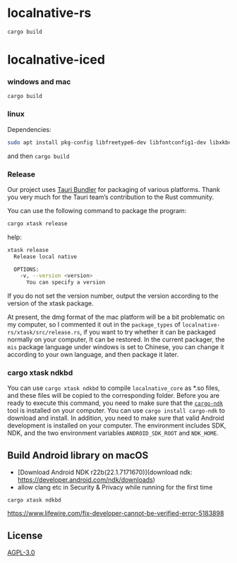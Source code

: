 # localnative-rs

`cargo build`

# localnative-iced

### windows and mac

`cargo build`

### linux

Dependencies:
```bash
sudo apt install pkg-config libfreetype6-dev libfontconfig1-dev libxkbcommon-dev
```
and then `cargo build`

### Release
Our project uses [Tauri Bundler](https://github.com/tauri-apps/tauri/tree/dev/tooling/bundler) for packaging of various platforms. Thank you very much for the Tauri team’s contribution to the Rust community.

You can use the following command to package the program:
```bash
cargo xtask release
```

help:
```bash
xtask release
  Release local native

  OPTIONS:
    -v, --version <version>
      You can specify a version
```

If you do not set the version number, output the version according to the version of the xtask package.

At present, the dmg format of the mac platform will be a bit problematic on my computer, so I commented it out in the `package_types` of `localnative-rs/xtask/src/release.rs`, if you want to try whether it can be packaged normally on your computer, It can be restored. In the current packager, the `mis` package language under windows is set to Chinese, you can change it according to your own language, and then package it later.
### cargo xtask ndkbd

You can use `cargo xtask ndkbd` to compile `localnative_core` as *.so files, and these files will be copied to the corresponding folder. Before you are ready to execute this command, you need to make sure that the [`cargo-ndk`](https://lib.rs/crates/cargo-ndk) tool is installed on your computer. You can use `cargo install cargo-ndk` to download and install. In addition, you need to make sure that valid Android development is installed on your computer. The environment includes SDK, NDK, and the two environment variables `ANDROID_SDK_ROOT` and `NDK_HOME`. 


## Build Android library on macOS

- [Download Android NDK r22b(22.1.7171670)](download ndk: https://developer.android.com/ndk/downloads)
- allow clang etc in Security & Privacy while running for the first time
```shell
cargo xtask ndkbd
```
https://www.lifewire.com/fix-developer-cannot-be-verified-error-5183898


## License
[AGPL-3.0](https://www.gnu.org/licenses/agpl-3.0.en.html)

